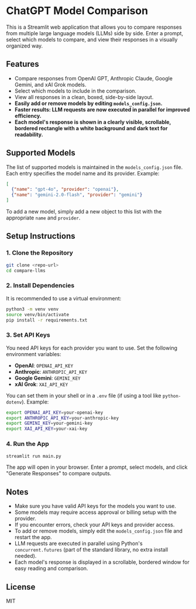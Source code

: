 # ChatGPT Model Comparison

This is a Streamlit web application that allows you to compare responses from multiple large language models (LLMs) side by side. Enter a prompt, select which models to compare, and view their responses in a visually organized way.

## Features
- Compare responses from OpenAI GPT, Anthropic Claude, Google Gemini, and xAI Grok models.
- Select which models to include in the comparison.
- View all responses in a clean, boxed, side-by-side layout.
- **Easily add or remove models by editing `models_config.json`.**
- **Faster results: LLM requests are now executed in parallel for improved efficiency.**
- **Each model's response is shown in a clearly visible, scrollable, bordered rectangle with a white background and dark text for readability.**

## Supported Models
The list of supported models is maintained in the `models_config.json` file. Each entry specifies the model name and its provider. Example:

```json
[
  {"name": "gpt-4o", "provider": "openai"},
  {"name": "gemini-2.0-flash", "provider": "gemini"}
]
```

To add a new model, simply add a new object to this list with the appropriate `name` and `provider`.

## Setup Instructions

### 1. Clone the Repository
```bash
git clone <repo-url>
cd compare-llms
```

### 2. Install Dependencies
It is recommended to use a virtual environment:
```bash
python3 -m venv venv
source venv/bin/activate
pip install -r requirements.txt
```

### 3. Set API Keys
You need API keys for each provider you want to use. Set the following environment variables:

- **OpenAI**: `OPENAI_API_KEY`
- **Anthropic**: `ANTHROPIC_API_KEY`
- **Google Gemini**: `GEMINI_KEY`
- **xAI Grok**: `XAI_API_KEY`

You can set them in your shell or in a `.env` file (if using a tool like `python-dotenv`). Example:
```bash
export OPENAI_API_KEY=your-openai-key
export ANTHROPIC_API_KEY=your-anthropic-key
export GEMINI_KEY=your-gemini-key
export XAI_API_KEY=your-xai-key
```

### 4. Run the App
```bash
streamlit run main.py
```

The app will open in your browser. Enter a prompt, select models, and click "Generate Responses" to compare outputs.

## Notes
- Make sure you have valid API keys for the models you want to use.
- Some models may require access approval or billing setup with the provider.
- If you encounter errors, check your API keys and provider access.
- To add or remove models, simply edit the `models_config.json` file and restart the app.
- LLM requests are executed in parallel using Python's `concurrent.futures` (part of the standard library, no extra install needed).
- Each model's response is displayed in a scrollable, bordered window for easy reading and comparison.

## License
MIT 